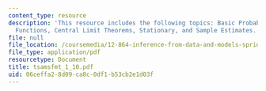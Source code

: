 ```yaml
---
content_type: resource
description: 'This resource includes the following topics: Basic Probability, Characteristic
  Functions, Central Limit Theorems, Stationary, and Sample Estimates.'
file: null
file_location: /coursemedia/12-864-inference-from-data-and-models-spring-2005/06ceffa28d09ca8c0df1b53cb2e1d03f_tsamsfmt_1_10.pdf
file_type: application/pdf
resourcetype: Document
title: tsamsfmt_1_10.pdf
uid: 06ceffa2-8d09-ca8c-0df1-b53cb2e1d03f
---
```

